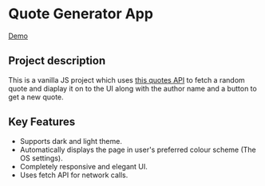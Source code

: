 # Quote Generator App

[Demo](https://sakshamgupta09-quote-generator.vercel.app/)

## Project description

This is a vanilla JS project which uses [this quotes API](https://api-ninjas.com/api/quotes) to fetch a random quote and diaplay it on to the UI along with the author name and a button to get a new quote.

## Key Features

- Supports dark and light theme.
- Automatically displays the page in user's preferred colour scheme (The OS settings).
- Completely responsive and elegant UI.
- Uses fetch API for network calls.
